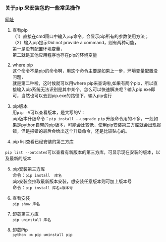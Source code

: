 ### 关于pip 来安装包的一些常见操作  
[网址]( https://blog.csdn.net/peiwang245/article/details/98317863)
1. 查看pip  
（1）直接在cmd窗口中输入`pip`命令，会显示pip所有的参数使用方法；  
（2）输入pip提示Did not provide a command，则有两种可能，  
第一是没有配置环境变量，  
第二就是其他应用程序也存在pip的环境变量  

2. where pip  
这个命令不是pip的命令啊，用这个命令主要是如果上一步，环境变量配置没问题，  
就是第二种啦，这时候就可以用where pip来查询啦,如果有两个pip，所以直接输入pip系统无法识别是其中某个。怎么可以快速解决呢？输入pip.exe即可，当然也可以去到pip.exe的路径下，输入pip也行  

3. pip版本  
用`pip -V`可以查看版本，是大写的V：  
pip版本升级命令：`pip install --upgrade pip`
升级命令用的不多，一般如果是python自带的pip版本，可能会比较低，使用pip安装第三方库就会出现报错，但是报错的最后会给出这个升级命令，还是比较贴心的。  

4. pip list查看已经安装的第三方库  

 `pip list --outdated`可以查看有新版本的第三方库，可显示现在安装的版本，以及最新的版本  

5. pip安装第三方库  
命令：`pip install  库名`  
pip安装会拉取最新版本安装，想安装任意版本则可加上版本号  
命令：`pip install 库名=版本号`  

6. 查看安装  
   `pip show 库名`  

7. 卸载第三方库  
   `pip uninstall 库名`  

8. 卸载Pip  
    `python -m pip uninstall pip`  
